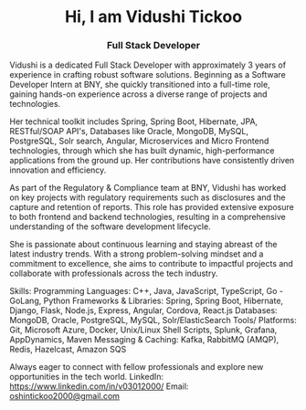 <div align="center">
<h1>
  Hi, I am Vidushi Tickoo
</h1>
<h3>
  Full Stack Developer
</h3>
</div

<div>

Vidushi is a dedicated Full Stack Developer with approximately 3 years of experience in crafting robust software solutions. Beginning as a Software Developer Intern at BNY, she quickly transitioned into a full-time role, gaining hands-on experience across a diverse range of projects and technologies.

Her technical toolkit includes Spring, Spring Boot, Hibernate, JPA, RESTful/SOAP API's, Databases like Oracle, MongoDB, MySQL, PostgreSQL, Solr search, Angular, Microservices and Micro Frontend technologies, through which she has built dynamic, high-performance applications from the ground up. Her contributions have consistently driven innovation and efficiency.

As part of the Regulatory & Compliance team at BNY, Vidushi has worked on key projects with regulatory requirements such as disclosures and the capture and retention of reports. This role has provided extensive exposure to both frontend and backend technologies, resulting in a comprehensive understanding of the software development lifecycle.

She is passionate about continuous learning and staying abreast of the latest industry trends. With a strong problem-solving mindset and a commitment to excellence, she aims to contribute to impactful projects and collaborate with professionals across the tech industry.

Skills:
Programming Languages: C++, Java, JavaScript, TypeScript, Go - GoLang, Python
Frameworks & Libraries: Spring, Spring Boot, Hibernate, Django, Flask, Node.js, Express, Angular, Cordova, React.js
Databases: MongoDB, Oracle, PostgreSQL, MySQL, Solr/ElasticSearch
Tools/ Platforms: Git, Microsoft Azure, Docker, Unix/Linux Shell Scripts, Splunk, Grafana, AppDynamics, Maven
Messaging & Caching: Kafka, RabbitMQ (AMQP), Redis, Hazelcast, Amazon SQS

Always eager to connect with fellow professionals and explore new opportunities in the tech world.
LinkedIn: https://www.linkedin.com/in/v03012000/
Email: oshintickoo2000@gmail.com
</div>

<!--
**v03012000/v03012000** is a ✨ _special_ ✨ repository because its `README.md` (this file) appears on your GitHub profile.

Here are some ideas to get you started:

- 🔭 I’m currently working on ...
- 🌱 I’m currently learning ...
- 👯 I’m looking to collaborate on ...
- 🤔 I’m looking for help with ...
- 💬 Ask me about ...
- 📫 How to reach me: ...
- 😄 Pronouns: ...
- ⚡ Fun fact: ...
-->
